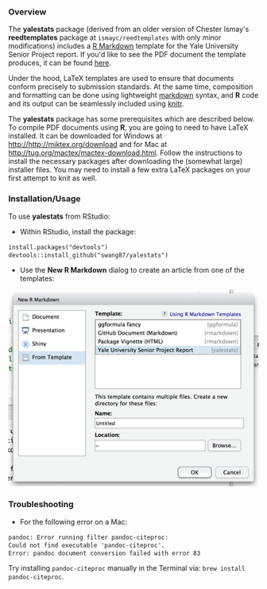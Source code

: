 ### Overview

The **yalestats** package (derived from an older version of Chester Ismay's **reedtemplates** package at `ismayc/reedtemplates` with only minor modifications) includes a  [R Markdown](http://rmarkdown.rstudio.com) template for the Yale University Senior Project report. If you'd like to see the PDF document the template produces, it can be found [here](https://github.com/swang87/yalestats/blob/master/inst/rmarkdown/templates/yale_thesis/skeleton/skeleton.pdf).

Under the hood, LaTeX templates are used to ensure that documents conform precisely to submission standards. At the same time, composition and formatting can be done using lightweight [markdown](http://rmarkdown.rstudio.com/authoring_basics.html) syntax, and **R** code and its output can be seamlessly included using [knitr](http://yihui.name/knitr/).

The **yalestats** package has some prerequisites which are described below. To compile PDF documents using **R**, you are going to need to have LaTeX installed.  It can be downloaded for Windows at <http://http://miktex.org/download> and for Mac at <http://tug.org/mactex/mactex-download.html>.  Follow the instructions to install the necessary packages after downloading the (somewhat large) installer files.  You may need to install a few extra LaTeX packages on your first attempt to knit as well.

### Installation/Usage

To use **yalestats** from RStudio:

* Within RStudio, install the package:

```
install.packages("devtools")
devtools::install_github("swang87/yalestats")
```

* Use the **New R Markdown** dialog to create an article from one of the templates:

![New R Markdown](yale_template.png)

### Troubleshooting

* For the following error on a Mac:

```
pandoc: Error running filter pandoc-citeproc:
Could not find executable 'pandoc-citeproc'.
Error: pandoc document conversion failed with error 83
```

Try installing `pandoc-citeproc` manually in the Terminal via: `brew install pandoc-citeproc`.
